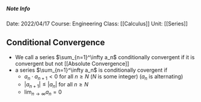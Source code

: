 ##### Note Info
Date: 2022/04/17
Course: Engineering
Class: [[Calculus]]
Unit: [[Series]]
## Conditional Convergence
- We call a series $\sum_{n=1}^\infty a_n$ conditionally convergent if it is convergent but not [[Absolute Convergence]]
- a series $\sum_{n=1}^\infty a_n$ is conditionally covergent if
	- $a_n\cdot a_{n+1} < 0$ for all $n\geq N$ ($N$ is some integer) ($a_n$ is alternating)
	- $|a_{n+1}| \leq |a_n|$ for all $n\geq N$
	- $\lim_{n\to\infty} a_n = 0$

